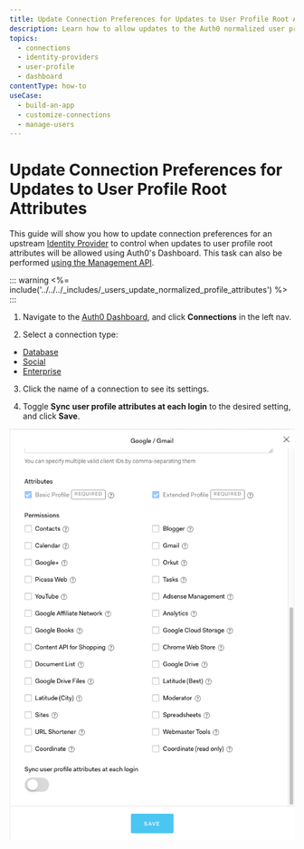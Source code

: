 ```yaml
---
title: Update Connection Preferences for Updates to User Profile Root Attributes
description: Learn how to allow updates to the Auth0 normalized user profile from a connection using the Auth0 Dashboard.
topics:
  - connections
  - identity-providers
  - user-profile
  - dashboard
contentType: how-to
useCase:
  - build-an-app
  - customize-connections
  - manage-users
---
```


# Update Connection Preferences for Updates to User Profile Root Attributes

This guide will show you how to update connection preferences for an upstream [Identity Provider](/connections) to control when updates to user profile root attributes will be allowed using Auth0's Dashboard. This task can also be performed [using the Management API](/api/management/guides/connections/update-connection-user-root-attributes).

::: warning
<%= include('../../../_includes/_users_update_normalized_profile_attributes') %>
:::

1. Navigate to the [Auth0 Dashboard](${manage_url}/#/), and click **Connections** in the left nav.

2. Select a connection type:

- [Database](${manage_url}/#/connections/database)
- [Social](${manage_url}/#/connections/social)
- [Enterprise](${manage_url}/#/connections/enterprise)

3. Click the name of a connection to see its settings.

4. Toggle **Sync user profile attributes at each login** to the desired setting, and click **Save**.

![Sync user profile attributes at each login](/media/articles/connections/allow-update-normalized-user-profile.png)